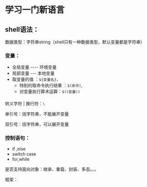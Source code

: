  

  

# 学习一门新语言

## shell语法：

数据类型：字符串string（shell只有一种数据类型，默认变量都是字符串）

### 变量：

* 全局变量 ---- 环境变量
* 局部变量 --- 本地变量
* 取变量的值 ：`${变量名}`，
  * 特别的取命令执行结果 ：`$(命令)`,
  * 对变量执行算术运算：`$((变量))`

#### 

转义字符 | 换行符：`\`

 单引号：括字符串，不能展开变量

双引号：括字符串，可以展开变量

















### 控制语句：

* if ,else
* switch case
* for,while

是否支持面向对象：继承、重载、封装、多态。。。

框架：